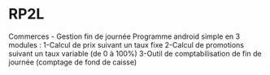 # RP2L
Commerces - Gestion fin de journée 
Programme android simple en 3 modules : 
1-Calcul de prix suivant un taux fixe
2-Calcul de promotions suivant un taux variable (de 0 à 100%)
3-Outil de comptabilisation de fin de journée (comptage de fond de caisse)
